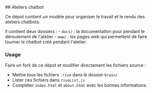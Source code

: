 ## Ateliers chatbot

Ce dépot contient un modèle pour organiser le travail et le rendu des ateliers chatbots.

Il contient deux dossiers :
    - `docs/` : la documentation pour pendant le déroulement de l'atelier
    - `www/` : les pages web qui permettent de faire tourner le chatbot créé pendant l'atelier.

### Usage

Faire un fork de ce dépot et modifier directement les fichiers source :

- Mettre tous les fichiers `.rive` dans le dossier `brain/`
- Lister ces fichiers dans `riveList.js`
- Compléter `index.html` et `about.html` avec les bonnes informations.